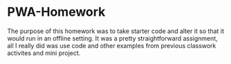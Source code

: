 # PWA-Homework
The purpose of this homework was to take starter code and alter it so that it would run in an offline setting. It was a pretty straightforward assignment, all I really did was use code and other examples from previous classwork activites and mini project.